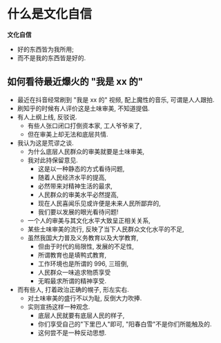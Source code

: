 # 什么是文化自信

**文化自信**

- 好的东西皆为我所用;
- 而不是我的东西皆是好的.

## 如何看待最近爆火的 "我是 xx 的"

- 最近在抖音经常刷到 "我是 xx 的" 视频, 配上魔性的音乐, 可谓是人人跟拍.
- 刷知乎的时候有人评价这是土味审美, 不知道提倡.
- 有人上纲上线, 反驳说.
  - 有些人张口闭口打倒资本家, 工人爷爷来了,
  - 但在审美上却无法和底层共情.
- 我认为这是荒谬之谈.
  - 为什么底层人民群众的审美就要是土味审美,
  - 我对此持保留意见.
    - 这是以一种静态的方式看待问题,
    - 随着人民经济水平的提高,
    - 必然带来对精神生活的最求,
    - 人民群众的审美水平必然提高,
    - 现在人民喜闻乐见或许便是未来人民所鄙弃的,
    - 我们要以发展的眼光看待问题!
  - 一个人的审美与其文化水平大致呈正相关关系,
  - 某些土味审美的流行, 反映了当下人民群众文化水平的不足,
  - 虽然我国大力普及义务教育以及大学教育,
    - 但由于时代的局限性, 发展的不足性,
    - 所谓教育也是填鸭式教育,
    - 工作环境也是所谓的 996, 三班倒,
    - 人民群众一味追求物质享受
    - 无暇最求所谓的精神享受.
- 而有些人, 打着政治正确的幌子, 形左实右.
  - 对土味审美的盛行不以为耻, 反倒大力吹捧.
  - 实则宣扬这样一种观念.
    - 底层人民就要有底层人民的样子,
    - 你们享受自己的"下里巴人"即可, "阳春白雪"不是你们所能触及的.
    - 这何尝不是一种反动思想.
